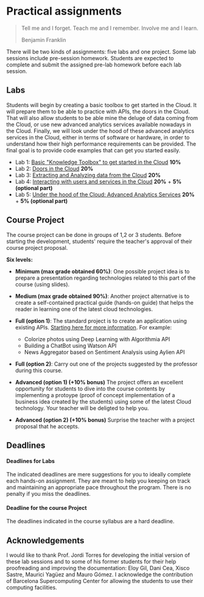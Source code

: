 # Practical assignments

>Tell me and I forget. Teach me and I remember. Involve me and I learn.
>
>Benjamin Franklin

There will be two kinds of assignments: five labs and one project. Some lab sessions include pre-session homework. Students are expected to complete and submit the assigned pre-lab homework before each lab session.

## Labs
Students will begin by creating a basic toolbox to get started in the Cloud. It will prepare them to be able to practice with APIs, the doors in the Cloud. That will also allow students to be able mine the deluge of data coming from the Cloud, or use new advanced analytics services available nowadays in the Cloud. Finally, we will look under the hood of these advanced analytics services in the Cloud, either in terms of software or hardware, in order to understand how their high performance requirements can be provided. The final goal is to provide code examples that can get you started easily.

- Lab 1: [Basic "Knowledge Toolbox" to get started in the Cloud][Lab1] **10%**
- Lab 2: [Doors in the Cloud][Lab2]                                        **20%**
- Lab 3: [Extracting and Analyzing data from the Cloud][Lab3]              **20%**
- Lab 4: [Interacting with users and services in the Cloud][Lab4]          **20%** + **5% (optional part)**
- Lab 5: [Under the hood of the Cloud: Advanced Analytics Services][Lab5]       **20%** + **5% (optional part)**

[Lab1]: ./Lab01.md
[Lab2]: ./Lab02.md
[Lab3]: ./Lab03.md
[Lab4]: ./Lab04.md
[Lab5]: ./Lab05.md

## Course Project
The course project can be done in groups of 1,2 or 3 students.  Before starting the development, students' require the teacher's approval of their course project proposal. 

**Six levels:** 
* **Minimum (max  grade obtained 60%)**: One possible project idea is to prepare a presentation regarding technologies related to this part of the course (using slides).

* **Medium (max grade obtained 90%)**: Another project alternative is to create a self-contained practical guide (hands-on guide) that helps the reader in learning one of the latest cloud technologies.

* **Full (option 1)**:  The standard project is to create an application using existing APIs. [Starting here for more information](https://www.analyticsvidhya.com/blog/2017/02/6-deep-learning-applications-beginner-python/?utm_source=feedburner&utm_medium=email&utm_campaign=Feed%3A+AnalyticsVidhya+%28Analytics+Vidhya%29). For example:  
  * Colorize photos using Deep Learning  with Algorithmia API
  * Building a ChatBot using Watson API
  * News Aggregator based on Sentiment Analysis using Aylien API
  
* **Full (option 2)**:  Carry out one of the projects suggested by the professor during this course.
  
* **Advanced (option 1) (+10% bonus)**  The project offers an excellent opportunity for students to dive into the course contents by implementing a protoype (proof of concept implementation of a business idea created by the students) using some of the latest Cloud technology. Your teacher will be deligted to help you.

* **Advanced (option 2) (+10% bonus)**  Surprise the teacher with a project proposal that he accepts.

## Deadlines
#### Deadlines for Labs
The indicated deadlines are mere suggestions for you to ideally complete each hands-on assignment. They are meant to help you keeping on track and maintaining an appropriate pace throughout the program. There is no penalty if you miss the deadlines. 
#### Deadline for the course Project
The deadlines indicated in the course syllabus are a hard deadline.


## Acknowledgements
I would like to thank Prof. Jordi Torres for developing the initial version of these lab sessions and to some of his former students for their help proofreading and improving the documentation: Eloy Gil, Dani Cea, Xisco Sastre, Maurici Yagüez and Mauro Gómez. I acknowledge the contribution of Barcelona Supercomputing Center for allowing the students to use their computing facilities.

